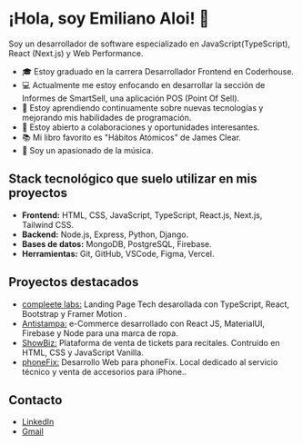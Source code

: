 # ¡Hola, soy Emiliano Aloi! 👋

Soy un desarrollador de software especializado en JavaScript(TypeScript), React (Next.js) y Web Performance.


- 🎓 Estoy graduado en la carrera Desarrollador Frontend en Coderhouse.
- 💻 Actualmente me estoy enfocando en desarrollar la sección de Informes de SmartSell, una aplicación POS (Point Of Sell).
- 🌱 Estoy aprendiendo continuamente sobre nuevas tecnologías y mejorando mis habilidades de programación.
- 🤝 Estoy abierto a colaboraciones y oportunidades interesantes.
- 📚 Mi libro favorito es "Hábitos Atómicos" de James Clear.
- 🎵 Soy un apasionado de la música.

## Stack tecnológico que suelo utilizar en mis proyectos

- **Frontend:** HTML, CSS, JavaScript, TypeScript, React.js, Next.js, Tailwind CSS.
- **Backend:**  Node.js, Express, Python, Django.
- **Bases de datos:** MongoDB, PostgreSQL, Firebase.
- **Herramientas:** Git, GitHub, VSCode, Figma, Vercel.

## Proyectos destacados

- [compleete labs:](https://landing-page-ea.vercel.app) Landing Page Tech desarollada con TypeScript, React, Bootstrap y Framer Motion .
- [Antistampa:](https://antistampa.netlify.app) e-Commerce desarrollado con React JS, MaterialUI, Firebase y Node para una marca de ropa.
- [ShowBiz:](https://emilianoaloi.github.io/ShowBiz/index.html) Plataforma de venta de tickets para recitales.
Contruido en HTML, CSS y JavaScript Vanilla. 
- [phoneFix:](https://phonefix.netlify.app) Desarrollo Web para phoneFix. Local dedicado al servicio técnico y venta de accesorios para iPhone..

## Contacto

- [LinkedIn](https://www.linkedin.com/in/emilianoaloi/)
- [Gmail](mailto:emilianoaloi.dev@gmail.com)


